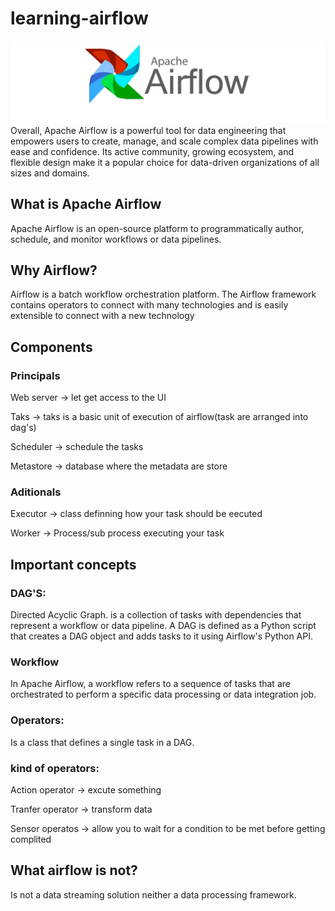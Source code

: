# learning-airflow
<a><img src="./images/apache_airflow.webp" /></a>
Overall, Apache Airflow is a powerful tool for data engineering that empowers users to create, manage, and scale complex data pipelines with ease and confidence. Its active community, growing ecosystem, and flexible design make it a popular choice for data-driven organizations of all sizes and domains.

## What is Apache Airflow

Apache Airflow is an open-source platform to programmatically author, schedule, and monitor workflows or data pipelines.

## Why Airflow?

Airflow is a batch workflow orchestration platform. The Airflow framework contains operators to connect with many technologies and is easily extensible to connect with a new technology

## Components

### Principals 

Web server -> let get access to the UI

Taks       -> taks is a basic unit of execution of airflow(task are arranged into dag's)

Scheduler  -> schedule the tasks

Metastore  -> database where the metadata are store

### Aditionals

Executor   -> class definning how your task should be eecuted 

Worker     -> Process/sub process executing your task

## Important concepts

### DAG'S: 
Directed Acyclic Graph. is a collection of tasks with dependencies that represent a workflow or data pipeline. A DAG is defined as a Python script that creates a DAG object and adds tasks to it using Airflow's Python API.

### Workflow
In Apache Airflow, a workflow refers to a sequence of tasks that are orchestrated to perform a specific data processing or data integration job.

### Operators: 
Is a class that defines a single task in a DAG.

### kind of operators:

Action operator  -> excute something

Tranfer operator -> transform data

Sensor operatos  -> allow you to wait for  a condition to be met before getting complited

## What airflow is not?
Is not a data streaming solution neither a data processing framework.